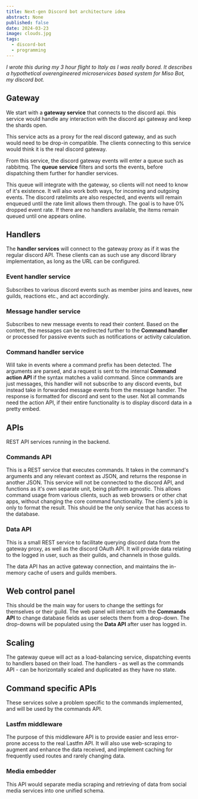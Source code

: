 ```yaml
---
title: Next-gen Discord bot architecture idea
abstract: None
published: false
date: 2024-03-23
image: clouds.jpg
tags:
  - discord-bot
  - programming
---
```


*I wrote this during my 3 hour flight to Italy as I was really bored. It describes a hypothetical overengineered microservices based system for Miso Bot, my discord bot.*

## Gateway

We start with a **gateway service** that connects to the discord api. this service would handle any interaction with the discord api gateway and keep the shards open.

This service acts as a proxy for the real discord gateway, and as such would need to be drop-in compatible. The clients connecting to this service would think it is the real discord gateway.

From this service, the discord gateway events will enter a queue such as rabbitmq. The **queue service** filters and sorts the events, before dispatching them further for handler services.

This queue will integrate with the gateway, so clients will not need to know of it's existence. It will also work both ways, for incoming and outgoing events. The discord ratelimits are also respected, and events will remain enqueued until the rate limit allows them through. The goal is to have 0% dropped event rate. If there are no handlers available, the items remain queued until one appears online.

## Handlers

The **handler services** will connect to the gateway proxy as if it was the regular discord API. These clients can as such use any discord library implementation, as long as the URL can be configured.

### Event handler service

Subscribes to various discord events such as member joins and leaves, new guilds, reactions etc., and act accordingly.

### Message handler service

Subscribes to new message events to read their content. Based on the content, the messages can be redirected further to the **Command handler** or processed for passive events such as notifications or activity calculation.

### Command handler service

Will take in events where a command prefix has been detected. The arguments are parsed, and a request is sent to the internal **Command action API** if the syntax matches a valid command. Since commands are just messages, this handler will not subscribe to any discord events, but instead take in forwarded message events from the message handler. The response is formatted for discord and sent to the user. Not all commands need the action API, if their entire functionality is to display discord data in a pretty embed.

## APIs

REST API services running in the backend.

### Commands API

This is a REST service that executes commands. It takes in the command's arguments and any relevant context as JSON, and returns the response in another JSON. This service will not be connected to the discord API, and functions as it's own separate unit, being platform agnostic. This allows command usage from various clients, such as web browsers or other chat apps, without changing the core command functionality. The client's job is only to format the result. This should be the only service that has access to the database.

### Data API

This is a small REST service to facilitate querying discord data from the gateway proxy, as well as the discord OAuth API. It will provide data relating to the logged in user, such as their guilds, and channels in those guilds.

The data API has an active gateway connection, and maintains the in-memory cache of users and guilds members.

## Web control panel

This should be the main way for users to change the settings for themselves or their guild. The web panel will interact with the **Commands API** to change database fields as user selects them from a drop-down. The drop-downs will be populated using the **Data API** after user has logged in.

## Scaling

The gateway queue will act as a load-balancing service, dispatching events to handlers based on their load. The handlers - as well as the commands API - can be horizontally scaled and duplicated as they have no state.

## Command specific APIs

These services solve a problem specific to the commands implemented, and will be used by the commands API.

### Lastfm middleware

The purpose of this middleware API is to provide easier and less error-prone access to the real Lastfm API. It will also use web-scraping to augment and enhance the data received, and implement caching for frequently used routes and rarely changing data.

### Media embedder

This API would separate media scraping and retrieving of data from social media services into one unified schema.
